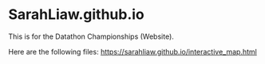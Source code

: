 # SarahLiaw.github.io
This is for the Datathon Championships (Website).

Here are the following files:
https://sarahliaw.github.io/interactive_map.html
